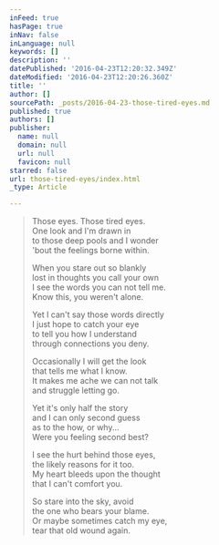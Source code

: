 ```yaml
---
inFeed: true
hasPage: true
inNav: false
inLanguage: null
keywords: []
description: ''
datePublished: '2016-04-23T12:20:32.349Z'
dateModified: '2016-04-23T12:20:26.360Z'
title: ''
author: []
sourcePath: _posts/2016-04-23-those-tired-eyes.md
published: true
authors: []
publisher:
  name: null
  domain: null
  url: null
  favicon: null
starred: false
url: those-tired-eyes/index.html
_type: Article

---
```

> Those eyes. Those tired eyes.  
> One look and I'm drawn in  
> to those deep pools and I wonder  
> 'bout the feelings borne within.
> 
> When you stare out so blankly  
> lost in thoughts you call your own  
> I see the words you can not tell me.  
> Know this, you weren't alone.
> 
> Yet I can't say those words directly  
> I just hope to catch your eye  
> to tell you how I understand  
> through connections you deny.
> 
> Occasionally I will get the look  
> that tells me what I know.  
> It makes me ache we can not talk  
> and struggle letting go.
> 
> Yet it's only half the story  
> and I can only second guess  
> as to the how, or why...  
> Were you feeling second best?
> 
> I see the hurt behind those eyes,  
> the likely reasons for it too.  
> My heart bleeds upon the thought  
> that I can't comfort you.
> 
> So stare into the sky, avoid  
> the one who bears your blame.  
> Or maybe sometimes catch my eye,  
> tear that old wound again.